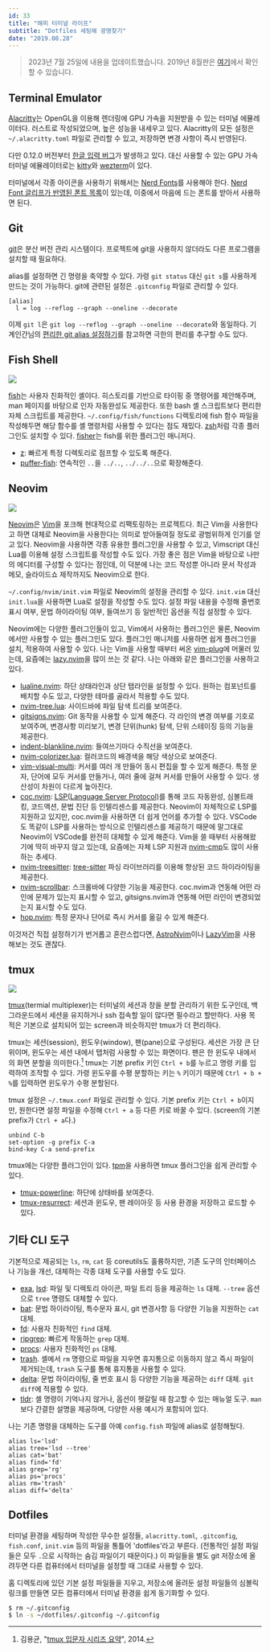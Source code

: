 ```yaml
---
id: 33
title: "해피 터미널 라이프"
subtitle: "Dotfiles 세팅해 광명찾기"
date: "2019.08.28"
---
```


> 2023년 7월 25일에 내용을 업데이트했습니다. 2019년 8월판은 [여기](https://github.com/parksb/parksb.github.io/blob/59d448db805b5061debb5a61dfd5f3fd2f49070e/_articles/20190828_settings-for-happy-terminal-life.md)에서 확인할 수 있습니다.

## Terminal Emulator

[Alacritty](https://alacritty.org/)는 OpenGL을 이용해 렌더링에 GPU 가속을 지원받을 수 있는 터미널 에뮬레이터다. 러스트로 작성되었으며, 높은 성능을 내세우고 있다. Alacritty의 모든 설정은 `~/.alacritty.toml` 파일로 관리할 수 있고, 저장하면 변경 사항이 즉시 반영된다.

다만 0.12.0 버전부터 [한글 입력 버그](https://github.com/alacritty/alacritty)가 발생하고 있다. 대신 사용할 수 있는 GPU 가속 터미널 에뮬레이터로는 [kitty](https://sw.kovidgoyal.net/kitty/)와 [wezterm](https://wezfurlong.org/wezterm/)이 있다.

터미널에서 각종 아이콘을 사용하기 위해서는 [Nerd Fonts](https://github.com/ryanoasis/nerd-fonts)를 사용해야 한다. [Nerd Font 글리프가 반영된 폰트 목록](https://github.com/ryanoasis/nerd-fonts#patched-fonts)이 있는데, 이중에서 마음에 드는 폰트를 받아서 사용하면 된다.

## Git

[git](https://git-scm.com/)은 분산 버전 관리 시스템이다. 프로젝트에 git을 사용하지 않더라도 다른 프로그램을 설치할 때 필요하다.

alias를 설정하면 긴 명령을 축약할 수 있다. 가령 `git status` 대신 `git s`를 사용하게 만드는 것이 가능하다. git에 관련된 설정은 `.gitconfig` 파일로 관리할 수 있다.

```
[alias]
  l = log --reflog --graph --oneline --decorate
```

이제 `git l`은 `git log --reflog --graph --oneline --decorate`와 동일하다. 기계인간님의 [편리한 git alias 설정하기](https://johngrib.github.io/wiki/git-alias/)를 참고하면 극한의 편리를 추구할 수도 있다.

## Fish Shell

![](/images/45cc34e8-28ae-49e8-9225-7f7a560390a5.webp)

[fish](https://fishshell.com/)는 사용자 친화적인 셸이다. 히스토리를 기반으로 타이핑 중 명령어를 제안해주며, man 페이지를 바탕으로 인자 자동완성도 제공한다. 또한 bash 셸 스크립트보다 편리한 자체 스크립트를 제공한다. `~/.config/fish/functions` 디렉토리에 fish 함수 파일을 작성해두면 해당 함수를 셸 명령처럼 사용할 수 있다는 점도 재밌다. [zsh](https://www.zsh.org/)처럼 각종 플러그인도 설치할 수 있다. [fisher](https://github.com/jorgebucaran/fisher)는 fish를 위한 플러그인 매니저다.

- [z](https://github.com/jethrokuan/z): 빠르게 특정 디렉토리로 점프할 수 있도록 해준다.
- [puffer-fish](https://github.com/nickeb96/puffer-fish): 연속적인 `..`을 `../..`, `../../..`으로 확장해준다.

## Neovim

![](/images/1c63192f-294f-4f16-9c32-532dae19a23e.webp)

[Neovim](https://neovim.io/)은 [Vim](https://www.vim.org/)을 포크해 현대적으로 리팩토링하는 프로젝트다. 최근 Vim을 사용한다고 하면 대체로 Neovim을 사용한다는 의미로 받아들여질 정도로 광범위하게 인기를 얻고 있다. Neovim을 사용하면 각종 유용한 플러그인을 사용할 수 있고, Vimscript 대신 Lua를 이용해 설정 스크립트를 작성할 수도 있다. 가장 좋은 점은 Vim을 바탕으로 나만의 에디터를 구성할 수 있다는 점인데, 이 덕분에 나는 코드 작성뿐 아니라 문서 작성과 메모, 슬라이드쇼 제작까지도 Neovim으로 한다.

`~/.config/nvim/init.vim` 파일로 Neovim의 설정을 관리할 수 있다. `init.vim` 대신 `init.lua`을 사용하면 Lua로 설정을 작성할 수도 있다. 설정 파일 내용을 수정해 줄번호 표시 여부, 문법 하이라이팅 여부, 들여쓰기 등 일반적인 옵션을 직접 설정할 수 있다.

Neovim에는 다양한 플러그인들이 있고, Vim에서 사용하는 플러그인은 물론, Neovim에서만 사용할 수 있는 플러그인도 있다. 플러그인 매니저를 사용하면 쉽게 플러그인을 설치, 적용하여 사용할 수 있다. 나는 Vim을 사용할 때부터 써온 [vim-plug](https://github.com/junegunn/vim-plug)에 머물러 있는데, 요즘에는 [lazy.nvim](https://github.com/folke/lazy.nvim)을 많이 쓰는 것 같다. 나는 아래와 같은 플러그인을 사용하고 있다.

- [lualine.nvim](https://github.com/nvim-lualine/lualine.nvim): 하단 상태라인과 상단 탭라인을 설정할 수 있다. 원하는 컴포넌트를 배치할 수도 있고, 다양한 테마를 골라서 적용할 수도 있다.
- [nvim-tree.lua](https://github.com/nvim-tree/nvim-tree.lua): 사이드바에 파일 탐색 트리를 보여준다.
- [gitsigns.nvim](https://github.com/lewis6991/gitsigns.nvim): Git 동작을 사용할 수 있게 해준다. 각 라인의 변경 여부를 기호로 보여주며, 변경사항 미리보기, 변경 단위(hunk) 탐색, 단위 스테이징 등의 기능을 제공한다.
- [indent-blankline.nvim](https://github.com/lukas-reineke/indent-blankline.nvim): 들여쓰기마다 수직선을 보여준다.
- [nvim-colorizer.lua](https://github.com/NvChad/nvim-colorizer.lua): 컬러코드의 배경색을 해당 색상으로 보여준다.
- [vim-visual-multi](https://github.com/mg979/vim-visual-multi): 커서를 여러 개 만들어 동시 편집을 할 수 있게 해준다. 특정 문자, 단어에 모두 커서를 만들거나, 여러 줄에 걸쳐 커서를 만들어 사용할 수 있다. 생산성이 차원이 다르게 높아진다.
- [coc.nvim](https://github.com/neoclide/coc.nvim): [LSP(Language Server Protocol)](https://microsoft.github.io/language-server-protocol/)를 통해 코드 자동완성, 심볼트래킹, 코드액션, 문법 진단 등 인텔리센스를 제공한다. Neovim이 자체적으로 LSP를 지원하고 있지만, coc.nvim을 사용하면 더 쉽게 언어를 추가할 수 있다. VSCode도 똑같이 LSP를 사용하는 방식으로 인텔리센스를 제공하기 때문에 말그대로 Neovim이 VSCode를 완전히 대체할 수 있게 해준다. Vim을 쓸 때부터 사용해왔기에 딱히 바꾸지 않고 있는데, 요즘에는 자체 LSP 지원과 [nvim-cmp](https://github.com/hrsh7th/nvim-cmp)도 많이 사용하는 추세다.
- [nvim-treesitter](https://github.com/nvim-treesitter/nvim-treesitter): [tree-sitter](https://github.com/tree-sitter/tree-sitter) 파싱 라이브러리를 이용해 향상된 코드 하이라이팅을 제공한다.
- [nvim-scrollbar](https://github.com/petertriho/nvim-scrollbar): 스크롤바에 다양한 기능을 제공한다. coc.nvim과 연동해 어떤 라인에 문제가 있는지 표시할 수 있고, gitsigns.nvim과 연동해 어떤 라인이 변경되었는지 표시할 수도 있다.
- [hop.nvim](https://github.com/phaazon/hop.nvim): 특정 문자나 단어로 즉시 커서를 옮길 수 있게 해준다.

이것저건 직접 설정하기가 번거롭고 혼란스럽다면, [AstroNvim](https://astronvim.com/)이나 [LazyVim](https://www.lazyvim.org/)을 사용해보는 것도 괜찮다.

## tmux

![](/images/c1245efe-9597-46e4-a36d-662046f3ead7.webp)

[tmux](https://github.com/tmux/tmux)(termial multiplexer)는 터미널의 세션과 창을 분할 관리하기 위한 도구인데, 백그라운드에서 세션을 유지하거나 ssh 접속할 일이 많다면 필수라고 할만하다. 사용 목적은 기본으로 설치되어 있는 screen과 비슷하지만 tmux가 더 편리하다.

tmux는 세션(session), 윈도우(window), 팬(pane)으로 구성된다. 세션은 가장 큰 단위이며, 윈도우는 세션 내에서 탭처럼 사용할 수 있는 화면이다. 팬은 한 윈도우 내에서의 화면 분할을 의미한다.[^edykim] tmux는 기본 prefix 키인 `Ctrl + b`를 누르고 명령 키를 입력하여 조작할 수 있다. 가령 윈도우를 수평 분할하는 키는 `%` 키이기 때문에 `Ctrl + b + %`를 입력하면 윈도우가 수평 분할된다.

tmux 설정은 `~/.tmux.conf` 파일로 관리할 수 있다. 기본 prefix 키는 `Ctrl + b`이지만, 원한다면 설정 파일을 수정해 `Ctrl + a` 등 다른 키로 바꿀 수 있다. (screen의 기본 prefix가 `Ctrl + a`다.)

```
unbind C-b
set-option -g prefix C-a
bind-key C-a send-prefix
```

tmux에는 다양한 플러그인이 있다. [tpm](https://github.com/tmux-plugins/tpm)을 사용하면 tmux 플러그인을 쉽게 관리할 수 있다.

- [tmux-powerline](https://github.com/erikw/tmux-powerline): 하단에 상태바를 보여준다.
- [tmux-resurrect](https://github.com/tmux-plugins/tmux-resurrect): 세션과 윈도우, 팬 레이아웃 등 사용 환경을 저장하고 로드할 수 있다.

## 기타 CLI 도구

기본적으로 제공되는 `ls`, `rm`, `cat` 등 coreutils도 훌륭하지만, 기존 도구의 인터페이스나 기능을 개선, 대체하는 각종 대체 도구를 사용할 수도 있다.

- [exa](https://github.com/ogham/exa), [lsd](https://github.com/lsd-rs/lsd): 파일 및 디렉토리 아이콘, 파일 트리 등을 제공하는 `ls` 대체. `--tree` 옵션으로 `tree` 명령도 대체할 수 있다.
- [bat](https://github.com/sharkdp/bat): 문법 하이라이팅, 특수문자 표시, git 변경사항 등 다양한 기능을 지원하는 `cat` 대체.
- [fd](https://github.com/sharkdp/fd): 사용자 친화적인 `find` 대체.
- [ripgrep](https://github.com/BurntSushi/ripgrep): 빠르게 작동하는 `grep` 대체.
- [procs](https://github.com/dalance/procs): 사용자 친화적인 `ps` 대체.
- [trash](https://github.com/sindresorhus/trash-cli). 셸에서 `rm` 명령으로 파일을 지우면 휴지통으로 이동하지 않고 즉시 파일이 제거되는데, `trash` 도구를 통해 휴지통을 사용할 수 있다.
- [delta](https://github.com/dandavison/delta): 문법 하이라이팅, 줄 번호 표시 등 다양한 기능을 제공하는 `diff` 대체. `git diff`에 적용할 수 있다.
- [tldr](https://github.com/tldr-pages/tldr): 셸 명령이 기억나지 않거나, 옵션이 헷갈릴 때 참고할 수 있는 매뉴얼 도구. `man`보다 간결한 설명을 제공하며, 다양한 사용 예시가 포함되어 있다.

나는 기존 명령을 대체하는 도구를 아예 `config.fish` 파일에 alias로 설정해뒀다.

```
alias ls='lsd'
alias tree='lsd --tree'
alias cat='bat'
alias find='fd'
alias grep='rg'
alias ps='procs'
alias rm='trash'
alias diff='delta'
```

## Dotfiles

터미널 환경을 세팅하며 작성한 무수한 설정들, `alacritty.toml`, `.gitconfig`, `fish.conf`, `init.vim` 등의 파일을 통틀어 'dotfiles'라고 부른다. (전통적인 설정 파일들은 모두 `.`으로 시작하는 숨김 파일이기 때문이다.) 이 파일들을 별도 git 저장소에 올려두면 다른 컴퓨터에서 터미널을 설정할 때 그대로 사용할 수 있다.

홈 디렉토리에 있던 기본 설정 파일들을 지우고, 저장소에 올려둔 설정 파일들의 심볼릭 링크를 만들면 모든 컴퓨터에서 터미널 환경을 쉽게 동기화할 수 있다.

```sh
$ rm ~/.gitconfig
$ ln -s ~/dotfiles/.gitconfig ~/.gitconfig
```

[^edykim]: 김용균, "[tmux 입문자 시리즈 요약](https://edykim.com/ko/post/tmux-introductory-series-summary/)", 2014.
